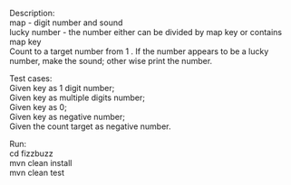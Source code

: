<p>Description: <br>
    map - digit number and sound<String><br>
    lucky number - the number either can be divided by map key or contains map key<br>
    Count to a target number from 1 . If the number appears to be a lucky number, make the sound; other wise print the number.<br>
</p>

<p>Test cases:<br>
    Given key as 1 digit number;<br>
    Given key as multiple digits number;<br>
    Given key as 0;<br>
    Given key as negative number;<br>
    Given the count target as negative number.<br>
</p>

<p>
Run:<br>
    cd fizzbuzz<br>
    mvn clean install<br>
    mvn clean test<br>
</p>